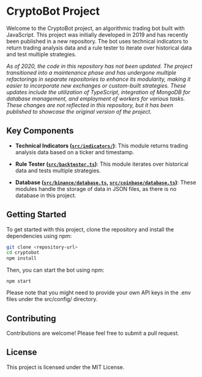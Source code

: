 # CryptoBot Project

Welcome to the CryptoBot project, an algorithmic trading bot built with JavaScript. This project was initially developed in 2019 and has recently been published in a new repository. The bot uses technical indicators to return trading analysis data and a rule tester to iterate over historical data and test multiple strategies.

_As of 2020, the code in this repository has not been updated. The project transitioned into a maintenance phase and has undergone multiple refactorings in separate repositories to enhance its modularity, making it easier to incorporate new exchanges or custom-built strategies. These updates include the utilization of TypeScript, integration of MongoDB for database management, and employment of workers for various tasks. These changes are not reflected in this repository, but it has been published to showcase the original version of the project._

## Key Components

- **Technical Indicators ([`src/indicators/`](command:_github.copilot.openRelativePath?%5B%22src%2Findicators%2F%22%5D "src/indicators/"))**: This module returns trading analysis data based on a ticker and timestamp.

- **Rule Tester ([`src/backtester.ts`](command:_github.copilot.openRelativePath?%5B%22src%2Fbacktester.ts%22%5D "src/backtester.ts"))**: This module iterates over historical data and tests multiple strategies.

- **Database ([`src/binance/database.ts`](command:_github.copilot.openRelativePath?%5B%22src%2Fbinance%2Fdatabase.ts%22%5D "src/binance/database.ts"), [`src/coinbase/database.ts`](command:_github.copilot.openRelativePath?%5B%22src%2Fcoinbase%2Fdatabase.ts%22%5D "src/coinbase/database.ts"))**: These modules handle the storage of data in JSON files, as there is no database in this project.

## Getting Started

To get started with this project, clone the repository and install the dependencies using npm:

```sh
git clone <repository-url>
cd cryptobot
npm install
```

Then, you can start the bot using npm:

```
npm start
```

Please note that you might need to provide your own API keys in the .env files under the src/config/ directory.

## Contributing

Contributions are welcome! Please feel free to submit a pull request.

## License

This project is licensed under the MIT License.

